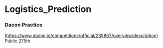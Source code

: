 # Logistics_Prediction

### Dacon Practice
(https://www.dacon.io/competitions/official/235867/overview/description)
Public 275th
